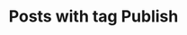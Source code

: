---
layout: tag
title: Posts with tag Publish
tag: publish
permalink: /tags/publish/
sitemap: false
---